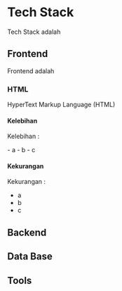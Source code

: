 # Tech Stack
Tech Stack adalah

## Frontend
Frontend adalah 

### HTML
HyperText Markup Language (HTML)

#### Kelebihan
<p>Kelebihan :</p>
- a
- b
- c

#### Kekurangan
Kekurangan : 
- a
- b
- c

## Backend

## Data Base
## Tools
